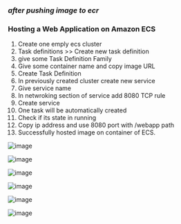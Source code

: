 ### *after pushing image to ecr*

### Hosting a Web Application on Amazon ECS
1. Create one emply ecs cluster
2. Task definitions >> Create new task definition
3. give some Task Definition Family
4. Give some container name and copy image URL
5. Create Task Definition
6. In previously created cluster create new service
7. Give service name
8. In netwroking section of service add 8080 TCP rule
9. Create service
10. One task will be automatically created
11. Check if its state in running
12. Copy ip address and use 8080 port with /webapp path
13. Successfully hosted image on container of ECS.

![image](https://github.com/user-attachments/assets/80bba317-6309-444c-9a7c-5614e2c3713c)

![image](https://github.com/user-attachments/assets/76b78b49-529b-43ee-9ead-f08c060797e1)

![image](https://github.com/user-attachments/assets/20e14f6b-248a-467c-a556-1103d26e5e44)

![image](https://github.com/user-attachments/assets/9d9a9e8b-f3aa-4db1-853f-40a1bc3938e5)

![image](https://github.com/user-attachments/assets/1cf36368-613a-4c48-8bd6-d19876a5e742)

![image](https://github.com/user-attachments/assets/d8f8cbde-87f4-4ab6-8bb7-1d2009666cd6)



